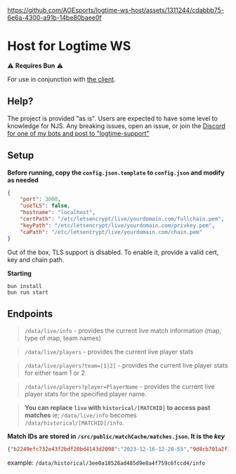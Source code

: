 https://github.com/AOEsports/logtime-ws-host/assets/1311244/cdabbb75-6e6a-4300-a91b-14be80baee0f

# Host for Logtime WS

⚠ **Requires Bun** ⚠

For use in conjunction with [the client](https://github.com/AOEsports/logtime-ws-client).

## Help?
The project is provided "as is". Users are expected to have some level to knowledge for NJS. Any breaking issues, open an issue, or join the [Discord for one of my bots and post to "logtime-support"](https://discord.gg/PmhFBntf8N)

## Setup

**Before running, copy the `config.json.template` to `config.json` and modify as needed**

```json
{
	"port": 3000,
	"useTLS": false,
	"hostname": "localhost",
	"certPath": "/etc/letsencrypt/live/yourdomain.com/fullchain.pem",
	"keyPath": "/etc/letsencrypt/live/yourdomain.com/privkey.pem",
	"caPath": "/etc/letsencrypt/live/yourdomain.com/chain.pem"
}
```

Out of the box, TLS support is disabled. To enable it, provide a valid cert, key and chain path.

**Starting**
```
bun install
bun run start
```

## Endpoints

> `/data/live/info` - provides the current live match information (map, type of map, team names)

> `/data/live/players` - provides the current live player stats

> `/data/live/players?team=[1|2]` - provides the current live player stats for either team 1 or 2.

> `/data/live/players?player=PlayerName` - provides the current live player stats for the specified player name.

> **You can replace `live` with `historical/[MATCHID]` to access past matches**
> ie; `/data/live/info` becomes `/data/historical/[MATCHID]/info`. 

**Match IDs are stored in `/src/public/matchCache/matches.json`. It is the _key_**

```json
{"b2249efc732e43f2bdf20bd4143d2098":"2023-12-16-12-20-55","9d8cb701a2f1474abab71afce5163de6":"2023-12-18-10-59-43","3ee0a18528ad485d9e8a4f759c6fccd4":"2023-12-18-11-36-47"}
```
example: `/data/historical/3ee0a18528ad485d9e8a4f759c6fccd4/info`

